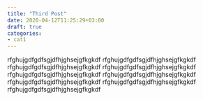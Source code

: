 ```yaml
---
title: "Third Post"
date: 2020-04-12T11:25:29+03:00
draft: true
categories: 
- cat1
---
```



rfghujgdfgdfsgjdfhjghsejgfkgkdf
rfghujgdfgdfsgjdfhjghsejgfkgkdf
rfghujgdfgdfsgjdfhjghsejgfkgkdf
rfghujgdfgdfsgjdfhjghsejgfkgkdf
rfghujgdfgdfsgjdfhjghsejgfkgkdf
rfghujgdfgdfsgjdfhjghsejgfkgkdf
rfghujgdfgdfsgjdfhjghsejgfkgkdf
rfghujgdfgdfsgjdfhjghsejgfkgkdf
rfghujgdfgdfsgjdfhjghsejgfkgkdf

